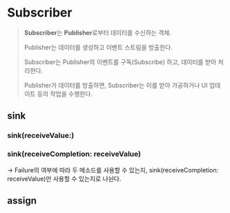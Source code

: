 
# Subscriber
> **Subscriber**는 **Publisher**로부터 데이터를 수신하는 객체.
> 
> Publisher는 데이터를 생성하고 이벤트 스트림을 방출한다.
> 
> Subscriber는 Publisher의 이벤트를 구독(Subscribe) 하고, 데이터를 받아 처리한다.
>
>Publisher가 데이터를 방출하면, Subscriber는 이를 받아 가공하거나 UI 업데이트 등의 작업을 수행한다.

## sink

### **sink(receiveValue:)**
 
### **sink(receiveCompletion: receiveValue)**

-> Failure의 여부에 따라 두 메소드를 사용할 수 있는지, sink(receiveCompletion: receiveValue)만 사용할 수 있는지로 나뉜다.

## assign
